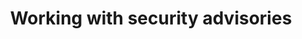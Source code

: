 ---
title: Working with security advisories
shortTitle: Security advisories
intro: 'Learn how to work with security advisories on {% data variables.product.prodname_dotcom %},{% ifversion fpt or ghec %} whether you want to contribute to an existing global advisory, or create a security advisory for a repository,{% endif %} improving collaboration between repository maintainers and security researchers.'
versions:
  fpt: '*'
  ghec: '*'
  ghes: '*'
  ghae: '*'
topics:
  - Security advisories
  - Vulnerabilities
  - Repositories
  - CVEs
children:
- /global-security-advisories
- /repository-security-advisories
- /guidance-on-reporting-and-writing
---